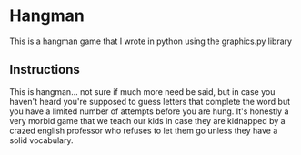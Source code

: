 # Hangman
This is a hangman game that I wrote in python using the graphics.py library

## Instructions
This is hangman... not sure if much more need be said, but in case you haven't heard you're supposed to guess letters that complete the word but you have a limited number of attempts before you are hung. It's honestly a very morbid game that we teach our kids in case they are kidnapped by a crazed english professor who refuses to let them go unless they have a solid vocabulary.
